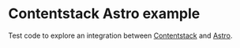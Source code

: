 # Contentstack Astro example

Test code to explore an integration between [Contentstack](https://www.contentstack.com) and [Astro](https://astro.build/).
